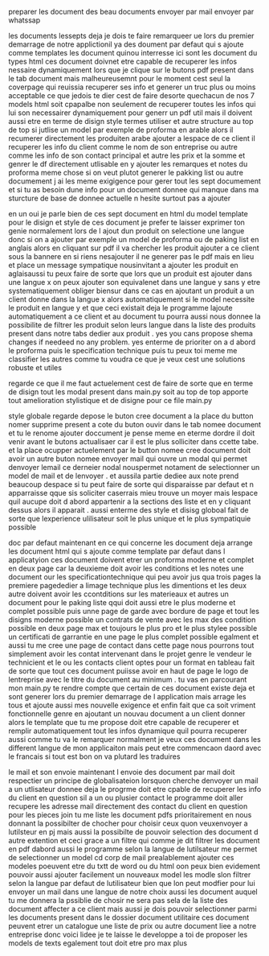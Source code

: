 preparer les document 
des beau documents
envoyer par mail 
envoyer par whatssap

les documents lessepts
deja je dois te faire remarqueer ue lors du premier demarrage de notre applictionil ya des doument par defaut qui s ajoute comme templates les document quinou interresse ici sont les document du types html ces document doivnet etre capable de recuperer  les infos nessaire dynamiquement lors que je clique sur le butons pdf present dans le tab document mais malheureusemnt pour le moment cest seul la coverpage qui reuissia recuperer ses info et generer un truc plus ou moins acceptable ce que jedois te dier cest  de faire desorte quechacun de nos 7 models html soit cpapalbe non seulement de recuperer toutes les infos qui lui son necessairer dynamiquement pour generr un pdf util mais il doivent aussi etre en terme de disign style termes utiliser et autre structure au top de top si jutlise un model par exemple de proforma en arable alors il recumerer directement les produiten arabe ajouter a  lespace de ce client il recuperer les info du client comme le nom de son entreprise ou autre comme les info de  son contact principal et autre les prix et la somme et genrer le df directement utlisable en y ajouter les remarques et notes du proforma meme chose si on veut plutot generer le pakking list  ou autre documement j ai les meme exigigence pour gerer tout les sept documement et si tu as besoin dune info pour un document donnee qui manque dans ma sturcture de base de donnee actuelle n hesite surtout pas a ajouter 

en un oui je parle bien de ces sept document en html du model template pour le disign et style de ces document je prefer te laisser exprimer ton genie normalement lors de l ajout dun produit on selectione une langue donc si on a ajouter par exemple un model de proforma ou de paking list en anglais alors en cliquant sur pdf il va chercher les produit ajouter a ce client sous la bannere en si riens nesajouter il ne generer pas le pdf mais en lieu et place un message sympatique nousinvitant a ajouter les produit en aglaisaussi tu peux faire de sorte que lors que un produit est ajouter dans une langue x on peux ajouter son equivalenet dans une langue y sans y etre systematiquement obliger biensur dans ce cas en ajoutant un produit a un client donne dans la langue x alors automatiquement si le model necessite le produit en langue y et que ceci existait deja le programme lajoute automatiquement a ce client et au document tu pourra aussi nous donnee la possibilite de filtrer les produit selon leurs langue dans la liste des produits present dans notre tabs dedier aux produit . yes you cans propose shema changes if needeed no any problem. yes enterme de prioriter on a d abord le proforma puis le specification technique puis tu peux toi meme me classifier les autres comme tu voudra ce que je veux cest une solutions robuste et utiles




regarde ce que il me faut actuelement cest de faire de sorte que en terme de disign tout les modal present dans main.py soit au top de top 
apporte tout amelioration stylistique et de disigne  pour ce file main.py 

style globale 
regarde depose le buton cree document a la place du button nomer supprime present a cote du buton ouvir dans le tab nomee  document  et tu le renome ajouter doccument je pense meme en eterme dordre il doit venir avant le butons actualisaer car  il est le plus solliciter dans ccette tabe. et la place ocupper actuelement par le button nomee cree document doit avoir un autre buton nomee envoyer mail qui ouvre un modal qui permet denvoyer lemail ce derneier nodal nouspermet notament de selectionner un model de mail et de lenvoyer .  et aussila partie dediee aux note prend beaucoup despace si tu peut faire de sorte qui disparaisse par defaut et n apparraisse qque sis soliciter caserrais mieu trouve un moyer mais lespace  quil aucupe doit d abord appartenir a  la sections des liste et en y cliquant dessus alors il apparait . aussi enterme des style et disisg globoal fait de sorte que lexperience ulilisateur soit le plus unique et le plus sympatiquie possible 

doc par defaut
maintenant en ce qui concerne les document deja arrange les document html qui s ajoute  comme template par defaut dans l applicatyion  ces document doivent etrer un proforma moderne et complet  en deux page car la deuxieme doit avoir les conditions et les notes une document our les specificationtechnique qui peu avoir jus qua trois pages  la premiere pagededier  a limage  technique plus les dimentions et les deux autre doivent avoir les ccontditions sur les materieaux et autres  un document pour le paking liste qqui doit aussi etre le plus moderne et complet possible puis unne page de garde avec bordure de page et tout les disigns moderne possible  un contrats de vente  avec les max des condition possible en deux page max et toujours le plus pro et le plus stylee possible  un certificati de garrantie  en une page le plus complet possible egalment et  aussi tu me cree une page de contact dans cette page nous pourrons tout simplement avoir les contat intervenant dans le projet genre le vendeur le technicient et le  ou les contacts client  optes pour un format  en tableau fait de sorte que tout ces document puiisse avoir en haut de page le logo de lentreprise avec  le titre du document au minimum . tu vas en parcourant mon main.py te rendre compte que certain de ces document existe deja et sont generer lors du premier demarrage de l application mais arrage les tous et ajoute aussi mes nouvelle exigence et enfin fait que ca soit vriment fonctionnelle genre en ajoutant un nouvau document a un client donner alors le template que tu me propose doit etre capable de recuperer et remplir automatiquement tout les infos dynamique quil pourra recuperer aussi comme tu va le remarquer normalment je veux ces document dans les different langue de mon applicaiton mais peut etre commencaon daord avec le francais si tout est bon on va plutard les traduires 

le mail et son envoie 
maintenant l envoie des  document par mail doit respectier un principe  de globalisateion lorsquon cherche denvoyer un mail a un utlisateur donnee deja le progrme doit etre cpable de recuperer les info du client  en question sil a un ou plusier contact le programme doit aller recupere les adresse mail directement des contact du client en question pour les pieces join tu me liste les document pdfs prioritairement  en nous donnant la possibilter de chocher pour choisir ceux quon veuxenvoyer a lutilsteur en pj mais aussi la possibilte de pouvoir selection des document d autre extention et ceci grace a un filtre qui comme je dit  filtrer les document  en pdf dabord  aussi le programme selon la langue de lutilsateur me permet de selectionner un model cd corp de mail prealablement  ajouter ces modeles poeuvent etre  du txtt de word  ou  du html  oon peux bien evidement pouvoir aussi ajouter facilement un nouveaux  model les modle slon filtrer selon la langue par defaut de lutilisateur bien que lon peut modfier  pour lui envoyer un mail dans une langue de notre choix  aussi les document auquel tu me donnera la pssiblie de chosir ne sera pas sela de la liste des document affecter a ce client mais aussi je dois pouvoir selectionner parmi les documents present dans le dossier document utilitaire ces document peuvent etrer un catalogue une liste de prix ou autre document  liee a notre entreprise  donc  voici lidee je te laisse le developpe a toi de proposer les models de texts egalement  tout doit etre pro max plus




